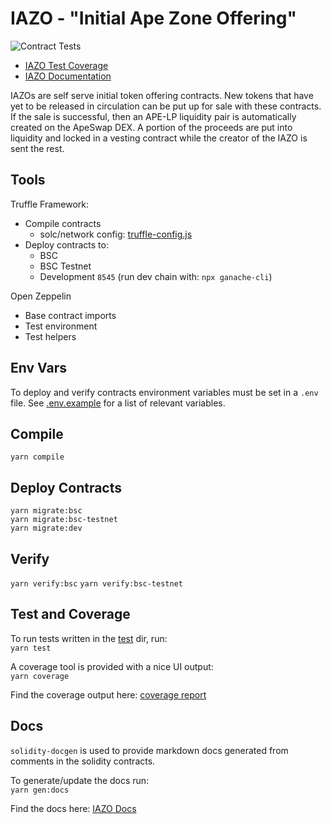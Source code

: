 # IAZO - "Initial Ape Zone Offering"
![Contract Tests](https://github.com/ApeSwapFinance/apeswap-iazo/actions/workflows/CI/badge.svg)
  
* [IAZO Test Coverage](coverage/index.html)
* [IAZO Documentation](docs/)


IAZOs are self serve initial token offering contracts. New tokens that have yet to be released in circulation can be put up for sale with these contracts. If the sale is successful, then an APE-LP liquidity pair is automatically created on the ApeSwap DEX. A portion of the proceeds are put into liquidity and locked in a vesting contract while the creator of the IAZO is sent the rest. 

## Tools

Truffle Framework:
- Compile contracts
  - solc/network config: [truffle-config.js](truffle-config.js)
- Deploy contracts to: 
  - BSC
  - BSC Testnet
  - Development `8545` (run dev chain with: `npx ganache-cli`)

Open Zeppelin
- Base contract imports
- Test environment 
- Test helpers 


## Env Vars
To deploy and verify contracts environment variables must be set in a `.env` file. See [.env.example](.env.example) for a list of relevant variables.




## Compile
`yarn compile`

## Deploy Contracts

`yarn migrate:bsc`   
`yarn migrate:bsc-testnet`   
`yarn migrate:dev`   

## Verify

`yarn verify:bsc`
`yarn verify:bsc-testnet`

## Test and Coverage
To run tests written in the [test](test/) dir, run:  
`yarn test`  

A coverage tool is provided with a nice UI output:   
`yarn coverage`  

Find the coverage output here: [coverage report](coverage/index.html)


## Docs 
`solidity-docgen` is used to provide markdown docs generated from comments in the solidity contracts.  

To generate/update the docs run:  
`yarn gen:docs`  

Find the docs here: [IAZO Docs](docs/)